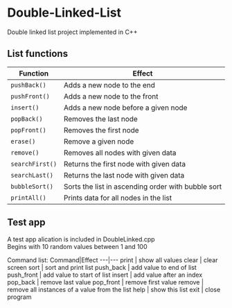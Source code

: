 # Double-Linked-List

Double linked list project implemented in C++

## List functions

Function|Effect
---|---
`pushBack()` | Adds a new node to the end
`pushFront()` | Adds a new node to the front
`insert()` | Adds a new node before a given node
`popBack()` | Removes the last node
`popFront()` | Removes the first node
`erase()` | Remove a given node
`remove()` | Removes all nodes with given data
`searchFirst()` | Returns the first node with given data
`searchLast()` | Returns the last node with given data
`bubbleSort()` | Sorts the list in ascending order with bubble sort
`printAll()` | Prints data for all nodes in the list

## Test app

A test app alication is included in DoubleLinked.cpp<br>
Begins with 10 random values between 1 and 100

Command list:
Command|Effect
---|---
print | show all values
clear | clear screen
sort | sort and print list
push_back | add value to end of list
push_front | add value to start of list
insert | add value after an index
pop_back | remove last value
pop_front | remove first value
remove | remove all instances of a value from the list
help | show this list
exit | close program
